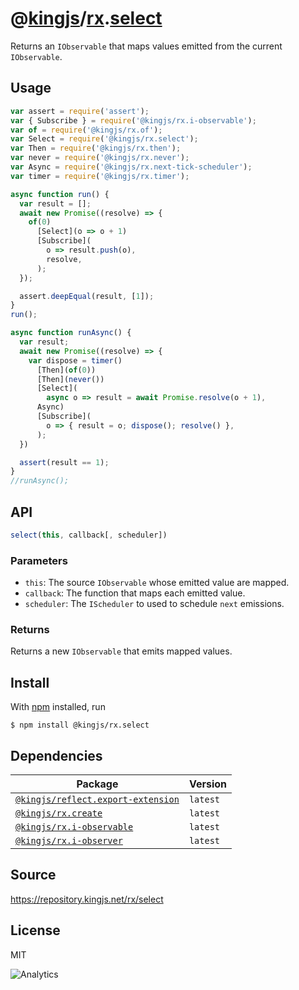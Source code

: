 # @[kingjs][@kingjs]/[rx][ns0].[select][ns1]
Returns an `IObservable` that maps values emitted from the current `IObservable`.
## Usage
```js
var assert = require('assert');
var { Subscribe } = require('@kingjs/rx.i-observable');
var of = require('@kingjs/rx.of');
var Select = require('@kingjs/rx.select');
var Then = require('@kingjs/rx.then');
var never = require('@kingjs/rx.never');
var Async = require('@kingjs/rx.next-tick-scheduler');
var timer = require('@kingjs/rx.timer');

async function run() {
  var result = [];
  await new Promise((resolve) => {
    of(0)
      [Select](o => o + 1)
      [Subscribe](
        o => result.push(o),
        resolve,
      );
  });

  assert.deepEqual(result, [1]);
}
run();

async function runAsync() {
  var result;
  await new Promise((resolve) => {
    var dispose = timer()
      [Then](of(0))
      [Then](never())
      [Select]( 
        async o => result = await Promise.resolve(o + 1), 
      Async)
      [Subscribe](
        o => { result = o; dispose(); resolve() },
      );
  })

  assert(result == 1);
}
//runAsync();
```

## API
```ts
select(this, callback[, scheduler])
```

### Parameters
- `this`: The source `IObservable` whose emitted value are mapped.
- `callback`: The function that maps each emitted value.
- `scheduler`: The `IScheduler` to used to schedule `next` emissions.
### Returns
Returns a new `IObservable` that emits mapped values.


## Install
With [npm](https://npmjs.org/) installed, run
```
$ npm install @kingjs/rx.select
```
## Dependencies
|Package|Version|
|---|---|
|[`@kingjs/reflect.export-extension`](https://www.npmjs.com/package/@kingjs/reflect.export-extension)|`latest`|
|[`@kingjs/rx.create`](https://www.npmjs.com/package/@kingjs/rx.create)|`latest`|
|[`@kingjs/rx.i-observable`](https://www.npmjs.com/package/@kingjs/rx.i-observable)|`latest`|
|[`@kingjs/rx.i-observer`](https://www.npmjs.com/package/@kingjs/rx.i-observer)|`latest`|
## Source
https://repository.kingjs.net/rx/select
## License
MIT

![Analytics](https://analytics.kingjs.net/rx/select)

[@kingjs]: https://www.npmjs.com/package/kingjs
[ns0]: https://www.npmjs.com/package/@kingjs/rx
[ns1]: https://www.npmjs.com/package/@kingjs/rx.select
